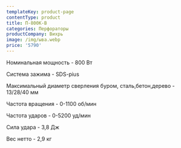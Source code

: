```yaml
---
templateKey: product-page
contentType: product
title: П-800К-В
categories: Перфораторы
productCompany: Вихрь
image: /img/ыва.webp
price: '5790'
---
```

Номинальная мощность - 800 Вт

Система зажима - SDS-pius

Максимальный диаметр сверления буром, сталь,бетон,дерево - 13/28/40 мм

Частота вращения - 0-1100 об/мин

Частота ударов - 0-5200 уд/мин

Сила удара - 3,8 Дж

Вес нетто - 2,9 кг
